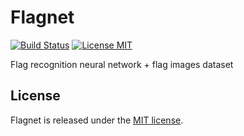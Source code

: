 # Flagnet

[![Build Status](https://travis-ci.com/iamvukasin/flagnet.svg?branch=master)](https://travis-ci.com/iamvukasin/flagnet)
[![License MIT](https://img.shields.io/badge/License-MIT-blue.svg)](https://opensource.org/licenses/MIT)

Flag recognition neural network + flag images dataset

## License

Flagnet is released under the [MIT license](LICENSE).